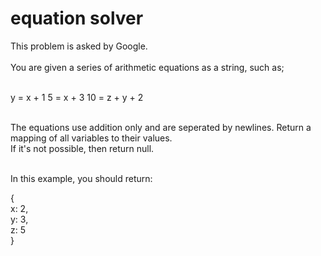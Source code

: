 # equation solver
This problem is asked by Google.<br><br>
You are given a series of arithmetic equations as a string, such as;<br><br>

y = x + 1
5 = x + 3
10 = z + y + 2<br><br>

The equations use addition only and are seperated by newlines. Return a mapping of all variables to their values.<br>
If it's not possible, then return null.<br><br>

In this example, you should return:<br>

{<br>
	x: 2,<br>
	y: 3,<br>
	z: 5<br>
}
